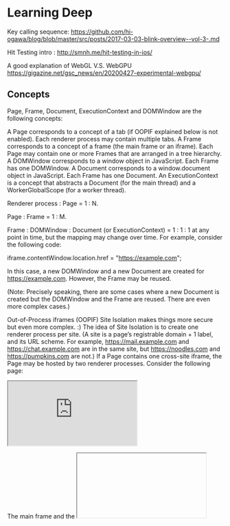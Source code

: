# Learning Deep

Key calling sequence: https://github.com/hi-ogawa/blog/blob/master/src/posts/2017-03-03-blink-overview--vol-3-.md

Hit Testing intro : http://smnh.me/hit-testing-in-ios/

A good explanation of WebGL V.S. WebGPU https://gigazine.net/gsc_news/en/20200427-experimental-webgpu/

## Concepts

Page, Frame, Document, ExecutionContext and DOMWindow are the following concepts:

A Page corresponds to a concept of a tab (if OOPIF explained below is not enabled). Each renderer process may contain multiple tabs.
A Frame corresponds to a concept of a frame (the main frame or an iframe). Each Page may contain one or more Frames that are arranged in a tree hierarchy.
A DOMWindow corresponds to a window object in JavaScript. Each Frame has one DOMWindow.
A Document corresponds to a window.document object in JavaScript. Each Frame has one Document.
An ExecutionContext is a concept that abstracts a Document (for the main thread) and a WorkerGlobalScope (for a worker thread).

Renderer process : Page = 1 : N.

Page : Frame = 1 : M.

Frame : DOMWindow : Document (or ExecutionContext) = 1 : 1 : 1 at any point in time, but the mapping may change over time. For example, consider the following code:

iframe.contentWindow.location.href = "https://example.com";

In this case, a new DOMWindow and a new Document are created for https://example.com. However, the Frame may be reused.

(Note: Precisely speaking, there are some cases where a new Document is created but the DOMWindow and the Frame are reused. There are even more complex cases.)

Out-of-Process iframes (OOPIF)
Site Isolation makes things more secure but even more complex. :) The idea of Site Isolation is to create one renderer process per site. (A site is a page’s registrable domain + 1 label, and its URL scheme. For example, https://mail.example.com and https://chat.example.com are in the same site, but https://noodles.com and https://pumpkins.com are not.) If a Page contains one cross-site iframe, the Page may be hosted by two renderer processes. Consider the following page:

<!-- https://example.com -->
<body>
<iframe src="https://example2.com"></iframe>
</body>

The main frame and the <iframe> may be hosted by different renderer processes. A frame local to the renderer process is represented by LocalFrame and a frame not local to the renderer process is represented by RemoteFrame.

From the perspective of the main frame, the main frame is a LocalFrame and the <iframe> is a RemoteFrame. From the perspective of the <iframe>, the main frame is a RemoteFrame and the <iframe> is a LocalFrame.

Communications between a LocalFrame and RemoteFrame (which may exist in different renderer processes) are handled via the browser process.

If you want to learn more:

Design docs: Site isolation design docs
How to write code with site isolation: core/frame/SiteIsolation.md
Detached Frame / Document
Frame / Document may be in a detached state. Consider the following case:

doc = iframe.contentDocument;
iframe.remove();  // The iframe is detached from the DOM tree.
doc.createElement("div");  // But you still can run scripts on the detached frame.

The tricky fact is that you can still run scripts or DOM operations on the detached frame. Since the frame has already been detached, most DOM operations will fail and throw errors. Unfortunately, behaviors on detached frames are not really interoperable among browsers nor well-defined in the specs. Basically the expectation is that JavaScript should keep running but most DOM operations should fail with some proper exceptions, like this:

void someDOMOperation(...) {
  if (!script_state_->ContextIsValid()) { // The frame is already detached
    …;  // Set an exception etc
    return;
  }
}

This means that in common cases Blink needs to do a bunch of clean-up operations when the frame gets detached. You can do this by inheriting from ContextLifecycleObserver, like this:

class SomeObject : public GarbageCollected<SomeObject>, public ContextLifecycleObserver {
  void ContextDestroyed() override {
    // Do clean-up operations here.
  }
  ~SomeObject() {
    // It's not a good idea to do clean-up operations here because it's too late to do them. Also a destructor is not allowed to touch any other objects on Oilpan's heap.
  }
};


// RenderView corresponds to the content container of a renderer's subset
// of the frame tree. A frame tree that spans multiple renderers will have a
// RenderView in each renderer, containing the local frames that belong to
// that renderer. The RenderView holds non-frame-related state that is
// replicated across all renderers, and is a fairly shallow object.
// Generally, most APIs care about state related to the page content which
// should be accessed through RenderFrame instead.
//
// WARNING: Historically RenderView was the path to get to the main frame,
// and the entire frame tree, but that is no longer the case. Usually
// RenderFrame is a more appropriate surface for new code, unless the code is
// agnostic of frames and page content or structure. For more context, please
// see https://crbug.com/467770 and
// https://www.chromium.org/developers/design-documents/site-isolation.

// RenderFrame interface wraps functionality, which is specific to frames, such as
// navigation. It provides communication with a corresponding RenderFrameHost
// in the browser process.


// WebContents is the core class in content/. A WebContents renders web content
// (usually HTML) in a rectangular area.
//
// Instantiating one is simple:
//   std::unique_ptr<content::WebContents> web_contents(
//       content::WebContents::Create(
//           content::WebContents::CreateParams(browser_context)));
//   gfx::NativeView view = web_contents->GetNativeView();
//   // |view| is an HWND, NSView*, etc.; insert it into the view hierarchy
//   // wherever it needs to go.
//
// That's it; go to your kitchen, grab a scone, and chill. WebContents will do
// all the multi-process stuff behind the scenes. More details are at
// https://www.chromium.org/developers/design-documents/multi-process-architecture
// .
//
// Each WebContents has exactly one NavigationController; each
// NavigationController belongs to one WebContents. The NavigationController can
// be obtained from GetController(), and is used to load URLs into the
// WebContents, navigate it backwards/forwards, etc. See navigation_controller.h
// for more details.



## Scenarios
. Layout : https://chromium.googlesource.com/chromium/src/+/master/third_party/blink/renderer/core/layout/README.md
. Element Geometry:  https://docs.google.com/document/d/1WZKlOSUK4XI0Le0fgCsyUTVw0dTwutZXGWwzlHXewiU/preview#
. Scrolling: https://docs.google.com/presentation/d/1pwx0qBW4wSmYAOJxq2gb3SMvSTCHz2L2TFx_bjsvm8E/preview?slide=id.p
	
	
## BAClear V.s JEClear
	
https://stackoverflow.com/questions/31280817/what-branch-misprediction-does-the-branch-target-buffer-detect/65796517#65796517
	
I am currently looking at the various parts of the CPU pipeline which can detect branch mispredictions. I have found these are:

Branch Target Buffer (BPU CLEAR)
Branch Address Calculator (BA CLEAR)
Jump Execution Unit (not sure of the signal name here??)
I know what 2 and 3 detect, but I do not understand what misprediction is detected within the BTB. The BAC detects where the BTB has erroneously predicted a branch for a non-branch instruction, where the BTB has failed to detect a branch, or the BTB has mispredicted the target address for a x86 RET instruction. The execution unit evaluates the branch and determines if it was correct.

What type of misprediction is detected at the Branch Target Buffer? What exactly is detected as a misprediction here?
18

This is a good question! I think the confusion that it's causing is due to Intel's strange naming schemes which often overload terms standard in academia. I will try to both answer your question and also clear up the confusion I see in the comments.

First of all. I agree that in standard computer science terminology a branch target buffer isn't synonymous with branch predictor. However in Intel terminology the Branch Target Buffer (BTB) [in capitals] is something specific and contains both a predictor and a Branch Target Buffer Cache (BTBC) which is just a table of branch instructions and their targets on a taken outcome. This BTBC is what most people understand as a branch target buffer [lower case]. So what is the Branch Address Calculator (BAC) and why do we need it if we have a BTB?

So, you understand that modern processors are split into pipelines with multiple stages. Whether this is a simple pipelined processor or an out of order supersclar processor, the first stages are typically fetch then decode. In the fetch stage all we have is the address of the current instruction contained in the program counter (PC). We use the PC to load bytes from memory and send them to the decode stage. In most cases we increment the PC in order to load the subsequent instruction(s) but in other cases we process a control flow instruction which can modify the contents of the PC completely.

The purpose of the BTB is to guess if the address in the PC points to a branch instruction, and if so, what should the next address in the PC be? That's fine, we can use a predictor for conditional branches and the BTBC for the next address. If the prediction was right, that's great! If the prediction was wrong, what then? If the BTB is the only unit we have then we would have to wait until the branch reaches the issue/execute stage of the pipeline. We would have to flush the pipeline and start again. But not every situation needs to be resolved so late. This is where the Branch Address Calculator (BAC) comes in.

The BTB is used in the fetch stage of the pipeline but the BAC resides in the decode stage. Once the instruction we fetched is decoded, we actually have a lot more information which can be useful. The first new piece of information we know is: "is the instruction I fetched actually a branch?" In the fetch stage we have no idea and the BTB can only guess, but in the decode stage we know it for sure. It is possible that the BTB predicts a branch when in fact the instruction is not a branch; in this case the BAC will halt the fetch unit, fix the BTB, and reinitiate fetching correctly.

What about branches like unconditional relative and call? These can be validated at the decode stage. The BAC will check the BTB, see if there are entries in the BTBC and set the predictor to always predict taken. For conditional branches, the BAC cannot confirm if they are taken/not-taken yet, but it can at least validate the predicted address and correct the BTB in the event of a bad address prediction. Sometimes the BTB won't identify/predict a branch at all. The BAC needs to correct this and give the BTB new information about this instruction. Since the BAC doesn't have a conditional predictor of its own, it uses a simple mechanism (backwards branches taken, forward branches not taken).

Somebody will need to confirm my understanding of these hardware counters, but I believe they mean the following:

BACLEAR.CLEAR is incremented when the BTB in fetch does a bad job and the BAC in decode can fix it.
BPU_CLEARS.EARLY is incremented when fetch decides (incorrectly) to load the next instruction before the BTB predicts that it should actually load from the taken path instead. This is because the BTB requires multiple cycles and fetch uses that time to speculatively load a consecutive block of instructions. This can be due to Intel using two BTBs, one quick and the other slower but more accurate. It takes more cycles to get a better prediction.
This explains why the penalty of a detecting a misprediction in the BTB is 2/3 cycles whereas the detecting a misprediction in the BAC is 8 cycles.	

	
## WebGPU
https://surma.dev/things/webgpu/
	
## Cache
https://stackoverflow.com/questions/4666728/why-is-the-size-of-l1-cache-smaller-than-that-of-the-l2-cache-in-most-of-the-pro/38549736#38549736
	
## 电容与电感
https://blog.csdn.net/weixin_38233274/article/details/80179197
动态元件：电路中某些元件的参数（比如电压、电流）其约束关系是通过导数或积分来表达的，这些元件就称为动态元件。 

静态元件：电路中某些元件的参数（比如电阻）其约束关系不是通过导数或积分来表达的，这些元件就称为静态元件。

1、简单的说，动态原件就是电路中某些参数的约束关系是通过导数或积分来表达的,所以称为动态元件. 即用微分或微分来表电路中的u~i关系。

2、比如电容两端的电压和通过电感的电等，i(t)=c*du(t)/dt,u(t)=L*di(t)/dt,电流是通过电压的变化得到了，同理电压是通过电流的变化得到的，所以称为动态元件

3、电阻就是很好的静态元件

电容器是由两块金属极板，中间隔以绝缘介质（如空气、云母、绝缘纸、电解质等）组成，当电容器的两块金属极板之间加以电压时，两块极板上就会聚集等量异性的电荷（ charge ），从而建立起电场，储存电场能量，当外加电压撤掉后，极板上的电荷可继续存在，因此，电容器是一种能储存电荷的元件。但是，实际的电容器由于存在介质损耗和漏电流，极板上的电荷会慢慢地消失，时间越长，电荷越少
	
电容上的电流与电压呈微分关系，即任一时刻电容上的电流取决于该时刻电压的变化率，而与该时刻电压本身无关。电压变化越快，电流也就越大，即使某时刻的电压为 0 ，也可能有电流；如果电容两端电压为直流电压（ DC voltage ），即电压不随时间的变化而变化，那么电容上就无电流通过，这时电容相当于开路，所以，电容具有隔直流作用。	。	

## Attention
https://web.stanford.edu/class/cs224n/slides/cs224n-2023-lecture08-transformers.pdf
We can think of attention as performing fuzzy lookup in a key-value store.
In a lookup table, we have a table of keys that map to values. The query matches one of the keys, returning its value.
In attention, the query matches all keys softly, to a weight between 0 and 1. The keys’ values are multiplied by the weights and summed.
## reparameterization trick
An excellent illustration here. https://stats.stackexchange.com/questions/199605/how-does-the-reparameterization-trick-for-vaes-work-and-why-is-it-important
